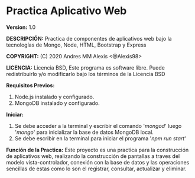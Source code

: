 # Practica Aplicativo Web 

**Version:** 1.0

**DESCRIPCIÓN:** Practica de componentes de aplicativos web bajo la tecnologías de Mongo, Node, HTML, Bootstrap y Express

**COPYRIGHT:** (C) 2020 Andres MM Alexis <@Alexis98>

**LICENCIA:** Licencia BSD, Este programa es software libre. Puede redistribuirlo y/o modificarlo bajo los términos de la Licencia BSD

**Requisitos Previos:**

1. Node.js instalado y configurado.
2. MongoDB instalado y configurado.

**Iniciar:**

1. Se debe acceder a la terminal y escribir el comando '_mongod_' luego '_mongo_' para inicializar la base de datos MongoDB local.
2. Se debe escribir en la terminal para iniciar el programa '_npm run start_'

**Función de la Practica:** Este proyecto es una practica para la construcción de aplicativos web, realizando la construcción de pantallas a traves del modelo vista-controlador, conexión con la base de datos y las operaciones sencillas de estas como lo son el registrar, consultar, actualizar y eliminar.
